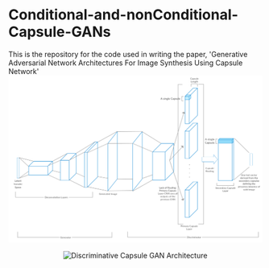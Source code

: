 # Conditional-and-nonConditional-Capsule-GANs
This is the repository for the code used in writing the paper, 'Generative Adversarial Network Architectures For Image Synthesis Using Capsule Network'
![Alt text](Images/CapsGANArch.png?raw=true "Discriminative Capsule GAN Architecture")<!-- .element height="50%" width="50%" -->
<p align="center">
  <img src="https://github.com/yash-1995-2006/Conditional-and-nonConditional-Capsule-GANs/tree/master/Images" width="256" title="Discriminative Capsule GAN Architecture">
</p>
